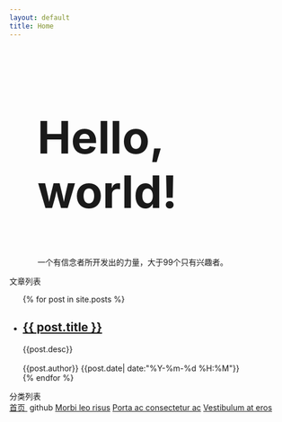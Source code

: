 ```yaml
---
layout: default
title: Home
---
```

<div class="jumbotron" style="padding-left:50px;    position: relative;">
  <h1 style="float:left;font-size:80px;width:100%;text-align:left;">Hello, world!</h1>
  <p style="float:left">一个有信念者所开发出的力量，大于99个只有兴趣者。</p>
  <div style="clear:both"></div>
</div>
<div class="container">
	<div class="row">
		<div class="col-md-8">
			<div class="panel panel-default">
			  <div class="panel-heading"><span class="glyphicon glyphicon-zoom-in"></span> 文章列表</div>
			  <div class="panel-body">
			      <div data-am-widget="list_news" class="am-list-news am-list-news-default" >
				  <!--列表标题-->
						  <div class="am-list-news-bd">
							  <ul class="am-list">
							      {% for post in site.posts %}
								      <li class="am-g am-list-item-desced">
								          <a href="{{ post.url }}" class="am-list-item-hd "><h2>{{ post.title }}</h2></a>
								          <div class="am-list-item-text">
								          	{{post.desc}}
								          </div>
								          <br>
								          <div style="font-size:14px;"><span class="glyphicon glyphicon-user"></span> {{post.author}} <span class="glyphicon glyphicon-time"></span> {{post.date| date:"%Y-%m-%d %H:%M"}} </div>
								      </li>
					                {% endfor %}
							  </ul>
						  </div>
				    </div>
			  </div>
			</div>
		</div>
		<div class="col-md-4">
		<div class="panel panel-default">
		  <div class="panel-heading"><span class="glyphicon glyphicon-download"></span> 分类列表</div>
		  <div class="panel-body">
		    <div class="list-group">
			  <a href="#" class="list-group-item disabled">
			     首页
			  </a>
			  <a class="list-group-item"><span class="am-icon-btn am-icon-github"></span> &nbsp;github</a>
			  <a href="#" class="list-group-item">Morbi leo risus</a>
			  <a href="#" class="list-group-item">Porta ac consectetur ac</a>
			  <a href="#" class="list-group-item">Vestibulum at eros</a>
			</div>
		  </div>
		</div>
		</div>
	</div>
</div>
